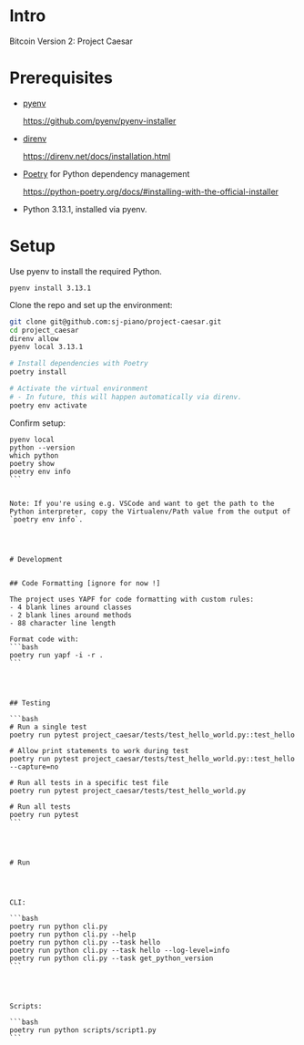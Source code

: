 # Intro

Bitcoin Version 2: Project Caesar




# Prerequisites


- [pyenv](https://github.com/pyenv/pyenv)

  https://github.com/pyenv/pyenv-installer

- [direnv](https://direnv.net)

  https://direnv.net/docs/installation.html

- [Poetry](https://python-poetry.org/) for Python dependency management

  https://python-poetry.org/docs/#installing-with-the-official-installer


- Python 3.13.1, installed via pyenv.




# Setup


Use pyenv to install the required Python.

`pyenv install 3.13.1`


Clone the repo and set up the environment:

```bash
git clone git@github.com:sj-piano/project-caesar.git
cd project_caesar
direnv allow
pyenv local 3.13.1

# Install dependencies with Poetry
poetry install

# Activate the virtual environment
# - In future, this will happen automatically via direnv.
poetry env activate
```


Confirm setup:

````
pyenv local
python --version
which python
poetry show
poetry env info
```


Note: If you're using e.g. VSCode and want to get the path to the Python interpreter, copy the Virtualenv/Path value from the output of `poetry env info`.




# Development


## Code Formatting [ignore for now !]

The project uses YAPF for code formatting with custom rules:
- 4 blank lines around classes
- 2 blank lines around methods
- 88 character line length

Format code with:
```bash
poetry run yapf -i -r .
```




## Testing

```bash
# Run a single test
poetry run pytest project_caesar/tests/test_hello_world.py::test_hello

# Allow print statements to work during test
poetry run pytest project_caesar/tests/test_hello_world.py::test_hello --capture=no

# Run all tests in a specific test file
poetry run pytest project_caesar/tests/test_hello_world.py

# Run all tests
poetry run pytest
```




# Run




CLI:

```bash
poetry run python cli.py
poetry run python cli.py --help
poetry run python cli.py --task hello
poetry run python cli.py --task hello --log-level=info
poetry run python cli.py --task get_python_version
```




Scripts:

```bash
poetry run python scripts/script1.py
```
